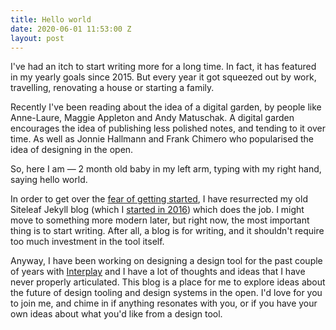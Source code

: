 ```yaml
---
title: Hello world
date: 2020-06-01 11:53:00 Z
layout: post
---
```


I've had an itch to start writing more for a long time. In fact, it has featured in my yearly goals since 2015. But every year it got squeezed out by work, travelling, renovating a house or starting a family. 

Recently I've been reading about the idea of a digital garden, by people like Anne-Laure, Maggie Appleton and Andy Matuschak. A digital garden encourages the idea of publishing less polished notes, and tending to it over time. As well as Jonnie Hallmann and Frank Chimero who popularised the idea of designing in the open. 

So, here I am — 2 month old baby in my left arm,  typing with my right hand, saying hello world.

In order to get over the [fear of getting started](https://www.shuomi.me/blog/dont-wait-until-conditions-are-perfect-how-to-beat-fear), I have resurrected my old Siteleaf Jekyll blog (which I [started in 2016](https://github.com/peterjrr/peterjrr.github.io/commit/1456ca7491cd3b28109d0dfde2f9945e916c75db)) which does the job. I might move to something more modern later, but right now, the most important thing is to start writing. After all, a blog is for writing, and it shouldn't require too much investment in the tool itself.

Anyway, I have been working on designing a design tool for the past couple of years with [Interplay](http://interplayapp.com) and I have a lot of thoughts and ideas that I have never properly articulated. This blog is a place for me to explore ideas about the future of design tooling and design systems in the open. I'd love for you to join me, and chime in if anything resonates with you, or if you have your own ideas about what you'd like from a design tool.
